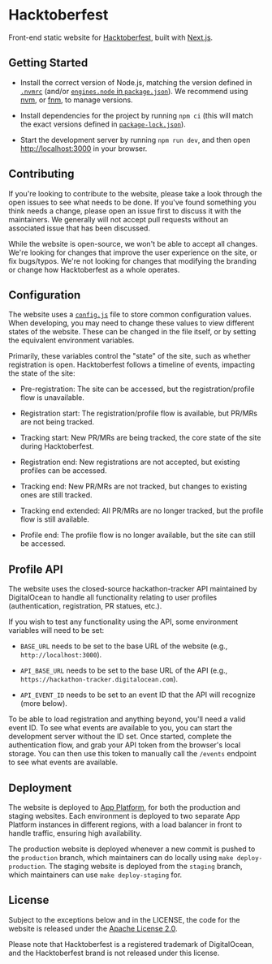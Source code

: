 # Hacktoberfest

Front-end static website for [Hacktoberfest](https://hacktoberfest.com),
built with [Next.js](https://nextjs.org).

## Getting Started

- Install the correct version of Node.js, matching the version defined in
  [`.nvmrc`](.nvmrc) (and/or [`engines.node` in `package.json`](package.json)).
  We recommend using [nvm](https://github.com/nvm-sh/nvm), or
  [fnm](https://github.com/Schniz/fnm), to manage versions.

- Install dependencies for the project by running `npm ci` (this will match the
  exact versions defined in [`package-lock.json`](package-lock.json)).

- Start the development server by running `npm run dev`, and then open
  [http://localhost:3000](http://localhost:3000) in your browser.

## Contributing

If you're looking to contribute to the website, please take a look through the
open issues to see what needs to be done. If you've found something you think
needs a change, please open an issue first to discuss it with the maintainers.
We generally will not accept pull requests without an associated issue that has
been discussed.

While the website is open-source, we won't be able to accept all changes. We're
looking for changes that improve the user experience on the site, or fix
bugs/typos. We're not looking for changes that modifying the branding or change
how Hacktoberfest as a whole operates.

## Configuration

The website uses a [`config.js`](src/lib/config.js) file to store common
configuration values. When developing, you may need to change these values to
view different states of the website. These can be changed in the file itself,
or by setting the equivalent environment variables.

Primarily, these variables control the "state" of the site, such as whether
registration is open. Hacktoberfest follows a timeline of events, impacting the
state of the site:

- Pre-registration:
  The site can be accessed, but the registration/profile flow is unavailable.

- Registration start:
  The registration/profile flow is available, but PR/MRs are not being tracked.

- Tracking start:
  New PR/MRs are being tracked, the core state of the site during Hacktoberfest.

- Registration end:
  New registrations are not accepted, but existing profiles can be accessed.

- Tracking end:
  New PR/MRs are not tracked, but changes to existing ones are still tracked.

- Tracking end extended:
  All PR/MRs are no longer tracked, but the profile flow is still available.

- Profile end:
  The profile flow is no longer available, but the site can still be accessed.

## Profile API

The website uses the closed-source hackathon-tracker API maintained by
DigitalOcean to handle all functionality relating to user profiles
(authentication, registration, PR statues, etc.).

If you wish to test any functionality using the API,
some environment variables will need to be set:

- `BASE_URL` needs to be set to the base URL of the website
  (e.g., `http://localhost:3000`).

- `API_BASE_URL` needs to be set to the base URL of the API
  (e.g., `https://hackathon-tracker.digitalocean.com`).

- `API_EVENT_ID` needs to be set to an event ID that the API will recognize
  (more below).

To be able to load registration and anything beyond, you'll need a valid event
ID. To see what events are available to you, you can start the development
server without the ID set. Once started, complete the authentication flow, and
grab your API token from the browser's local storage. You can then use this
token to manually call the `/events` endpoint to see what events are available.

## Deployment

The website is deployed to [App Platform](https://do.co/apps), for both the
production and staging websites. Each environment is deployed to two separate
App Platform instances in different regions, with a load balancer in front to
handle traffic, ensuring high availability.

The production website is deployed whenever a new commit is pushed to the
`production` branch, which maintainers can do locally using
`make deploy-production`. The staging website is deployed from the `staging`
branch, which maintainers can use `make deploy-staging` for.

## License

Subject to the exceptions below and in the LICENSE, the code for the website is
released under the [Apache License 2.0](LICENSE.md).

Please note that Hacktoberfest is a registered trademark of DigitalOcean, and
the Hacktoberfest brand is not released under this license.
